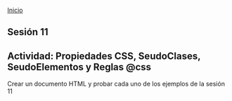 <!-- No borrar o modificar -->
[Inicio](./index.md)

## Sesión 11 

## Actividad: Propiedades CSS, SeudoClases, SeudoElementos y Reglas @css

Crear un documento HTML y probar cada uno de los ejemplos de la sesión 11


